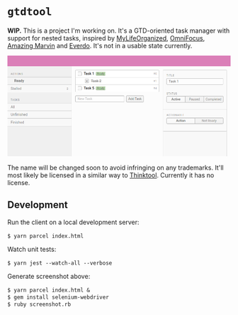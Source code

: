 # `gtdtool`

**WIP.** This is a project I'm working on. It's a GTD-oriented task manager with
support for nested tasks, inspired by [MyLifeOrganized](https://www.mylifeorganized.net/), [OmniFocus](https://www.omnigroup.com/omnifocus/), [Amazing Marvin](https://amazingmarvin.com/) and [Everdo](https://everdo.net/). It's not in a usable state currently.

![Screenshot](/screenshot.png?raw=true)

The name will be
changed soon to avoid infringing on any trademarks. It'll most likely be licensed in a similar way to
[Thinktool](https://github.com/c2d7fa/thinktool). Currently it has no license.

## Development

Run the client on a local development server:

    $ yarn parcel index.html

Watch unit tests:

    $ yarn jest --watch-all --verbose

Generate screenshot above:

    $ yarn parcel index.html &
    $ gem install selenium-webdriver
    $ ruby screenshot.rb
